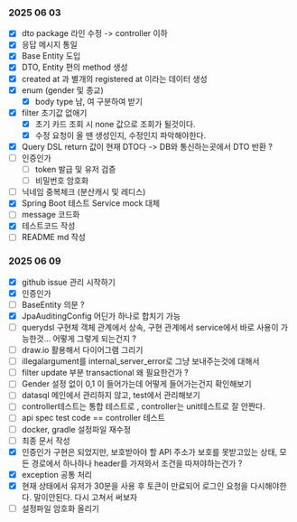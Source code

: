 ### 2025 06 03
- [X] dto package 라인 수정 -> controller 이하
- [X] 응답 메시지 통일
- [X] Base Entity 도입
- [X] DTO, Entity 편의 method 생성
- [X] created at 과 별개의 registered at 이라는 데이터 생성
- [X] enum (gender 및 종교)
  - [X] body type 남, 여 구분하여 받기
- [X] filter 초기값 없애기
  - [X] 초기 카드 조회 시 none 값으로 조회가 될것이다.
  - [X] 수정 요청이 올 땐 생성인지, 수정인지 파악해야한다.
- [X] Query DSL return 값이 현재 DTO다 -> DB와 통신하는곳에서 DTO 반환 ?
- [ ] 인증인가
  - [ ] token 발급 및 유저 검증
  - [ ] 비밀번호 암호화
- [ ] 닉네임 중복체크 (분산캐시 및 레디스)
- [X] Spring Boot 테스트 Service mock 대체
- [ ] message 코드화
- [X] 테스트코드 작성
- [ ] README md 작성

### 2025 06 09
- [X] github issue 관리 시작하기
- [X] 인증인가
- [ ] BaseEntity 의문 ?
- [X] JpaAuditingConfig 어딘가 하나로 합치기 가능
- [ ] querydsl 구현체 객체 관계에서 상속, 구현 관계에서 service에서 바로 사용이 가능한것... 어떻게 그렇게 되는건지 ?
- [ ] draw.io 활용해서 다이어그램 그리기
- [ ] illegalargument를 internal_server_error로 그냥 보내주는것에 대해서
- [ ] filter update 부분 transactional 왜 필요한건가 ?
- [ ] Gender 설정 없이 0,1 이 들어가는데 어떻게 들어가는건지 확인해보기
- [ ] datasql 메인에서 관리하지 않고, test에서 관리해보기
- [ ] controller테스트는 통합 테스트로 , controller는 unit테스트로 잘 안짠다.
- [ ] api spec test code == controller 테스트
- [ ] docker, gradle 설정파일 재수정
- [ ] 최종 문서 작성
- [X] 인증인가 구현은 되었지만, 보호받아야 할 API 주소가 보호를 못받고있는 상태, 모든 경로에서 하나하나 header를 가져와서 조건을 따져야하는건가 ?
- [X] exception 공통 처리
- [X] 현재 상태에서 유저가 30분을 사용 후 토큰이 만료되어 로그인 요청을 다시해야한다. 말이안된다. 다시 고쳐서 써보자
- [ ] 설정파일 암호화 올리기